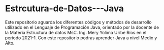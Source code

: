 # Estrcutura-de-Datos---Java
Este repositorio aguarda los diferentes códigos y métodos de desarrollo utilizado en el Lenguaje de Programación Java, orientado por la docente de la Materia Estructura de datos MsC. Ing. Mery Yolima Uribe Ríos en el periodo 2021-1.
Con este repositorio podras aprender Java a nivel Medio y Alto.
